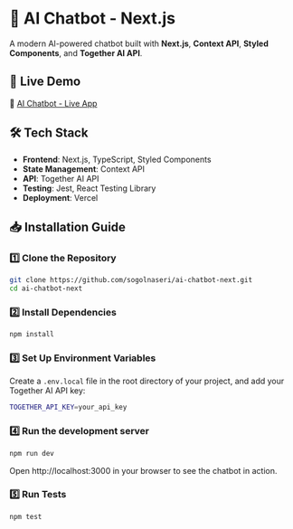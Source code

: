 # 🤖 AI Chatbot - Next.js

A modern AI-powered chatbot built with **Next.js**, **Context API**, **Styled Components**, and **Together AI API**.

## 🚀 Live Demo
🔗 [AI Chatbot - Live App](http://ai-chatbot-next-cyan.vercel.app/)

## 🛠️ Tech Stack
- **Frontend**: Next.js, TypeScript, Styled Components
- **State Management**: Context API
- **API**: Together AI API
- **Testing**: Jest, React Testing Library
- **Deployment**: Vercel

## 📥 Installation Guide

### **1️⃣ Clone the Repository**
```sh
git clone https://github.com/sogolnaseri/ai-chatbot-next.git
cd ai-chatbot-next
```
### **2️⃣ Install Dependencies**
```sh
npm install
```
### **3️⃣ Set Up Environment Variables**
Create a `.env.local` file in the root directory of your project, and add your Together AI API key:
```sh
TOGETHER_API_KEY=your_api_key
```

### **4️⃣ Run the development server**
```sh
npm run dev
```
Open http://localhost:3000 in your browser to see the chatbot in action.

### **5️⃣ Run Tests**
```sh
npm test
```
